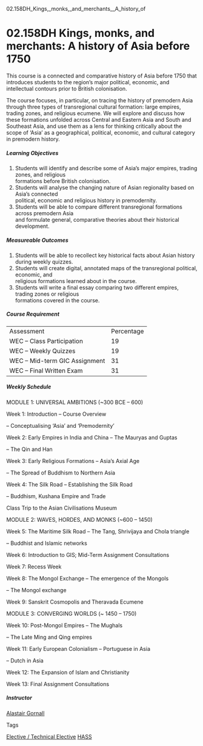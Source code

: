 02.158DH_Kings,_monks,_and_merchants__A_history_of



02.158DH Kings, monks, and merchants: A history of Asia before 1750
===================================================================

This course is a connected and comparative history of Asia before 1750 that introduces students to the region’s major political, economic, and intellectual contours prior to British colonisation.



The course focuses, in particular, on tracing the history of premodern Asia through three types of transregional cultural formation: large empires, trading zones, and religious ecumene. We will explore and discuss how these formations unfolded across Central and Eastern Asia and South and Southeast Asia, and use them as a lens for thinking critically about the scope of ‘Asia’ as a geographical, political, economic, and cultural category in premodern history.



##### **Learning Objectives**



1. Students will identify and describe some of Asia’s major empires, trading zones, and religious  
   formations before British colonisation.
2. Students will analyse the changing nature of Asian regionality based on Asia’s connected  
   political, economic and religious history in premodernity.
3. Students will be able to compare different transregional formations across premodern Asia  
   and formulate general, comparative theories about their historical development.


##### **Measureable Outcomes**



1. Students will be able to recollect key historical facts about Asian history during weekly quizzes.
2. Students will create digital, annotated maps of the transregional political, economic, and  
   religious formations learned about in the course.
3. Students will write a final essay comparing two different empires, trading zones or religious  
   formations covered in the course.


##### **Course Requirement**



|  |  |
| --- | --- |
| Assessment | Percentage |
| WEC – Class Participation | 19 |
| WEC – Weekly Quizzes | 19 |
| WEC – Mid-term GIC Assignment | 31 |
| WEC – Final Written Exam | 31 |



##### **Weekly Schedule**



MODULE 1: UNIVERSAL AMBITIONS (~300 BCE – 600)



Week 1: Introduction – Course Overview



– Conceptualising ‘Asia’ and ‘Premodernity’



Week 2: Early Empires in India and China – The Mauryas and Guptas



– The Qin and Han



Week 3: Early Religious Formations – Asia’s Axial Age



– The Spread of Buddhism to Northern Asia



Week 4: The Silk Road – Establishing the Silk Road



– Buddhism, Kushana Empire and Trade



Class Trip to the Asian Civilisations Museum



MODULE 2: WAVES, HORDES, AND MONKS (~600 – 1450)



Week 5: The Maritime Silk Road – The Tang, Shrivijaya and Chola triangle



– Buddhist and Islamic networks



Week 6: Introduction to GIS; Mid-Term Assignment Consultations



Week 7: Recess Week



Week 8: The Mongol Exchange – The emergence of the Mongols



– The Mongol exchange



Week 9: Sanskrit Cosmopolis and Theravada Ecumene



MODULE 3: CONVERGING WORLDS (~ 1450 – 1750)



Week 10: Post-Mongol Empires – The Mughals



– The Late Ming and Qing empires



Week 11: Early European Colonialism – Portuguese in Asia



– Dutch in Asia



Week 12: The Expansion of Islam and Christianity



Week 13: Final Assignment Consultations



##### **Instructor**



[Alastair Gornall](/profile/alastair-gornall/)

Tags

[Elective / Technical Elective](/education/undergraduate/courses/?course-type=853)
[HASS](/education/undergraduate/courses/?pillar-cluster=56)

